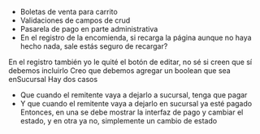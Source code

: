 - Boletas de venta para carrito
- Validaciones de campos de crud
- Pasarela de pago en parte administrativa
- En el registro de la encomienda, si recarga la página aunque no haya hecho nada, sale estás seguro de recargar? 
<!-- - Campos con autocompletado, se toma como que nunca tocaste el campo y te pide "completa todos los campos" -->
<!-- - Por paquete: rótulo , boleta o factura , guía de remisión -->


En el registro también yo le quité el botón de editar, no sé si creen que sí debemos incluirlo
Creo que debemos agregar un boolean que sea enSucursal
Hay dos casos 
- Que cuando el remitente vaya a dejarlo a sucursal, tenga que pagar 
- Y que cuando el remitente vaya a dejarlo en sucursal ya esté pagado
Entonces, en una se debe mostrar la interfaz de pago y cambiar el estado, y en otra ya no, simplemente un cambio de estado
